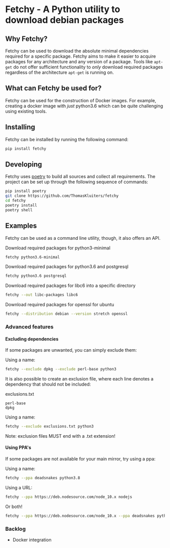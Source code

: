 # Fetchy - A Python utility to download debian packages
  
## Why Fetchy?

Fetchy can be used to download the absolute minimal dependencies required 
for a specific package. Fetchy aims to make it easier to acquire packages
for any architecture and any version of a package. Tools like `apt-get`
do not offer sufficient functionality to *only* download required packages
regardless of the architecture `apt-get` is running on.

## What can Fetchy be used for?

Fetchy can be used for the construction of Docker images. For example,
creating a docker image with *just* python3.6 which can be quite challenging
using existing tools.

## Installing

Fetchy can be installed by running the following command:

```bash
pip install fetchy
```

## Developing

Fetchy uses [poetry](https://github.com/sdispater/poetry) to build all sources and collect all requirements. 
The project can be set up through the following sequence of commands:

```bash
pip install poetry
git clone https://github.com/ThomasKluiters/fetchy
cd fetchy
poetry install
poetry shell
```

## Examples

Fetchy can be used as a command line utility, though, it
also offers an API.

Download required packages for python3-minimal

```bash
fetchy python3.6-minimal
```


Download required packages for python3.6 and postgresql

```bash
fetchy python3.6 postgresql
```

Download required packages for libc6 into a specific directory

```bash
fetchy --out libc-packages libc6
```

Download required packages for openssl for ubuntu

```bash
fetchy --distribution debian --version stretch openssl
```

### Advanced features

#### Excluding dependencies

If some packages are unwanted, you can simply exclude them:

Using a name:
```bash
fetchy --exclude dpkg --exclude perl-base python3
```

It is also possible to create an exclusion file, where each line
denotes a dependency that should not be included:


exclusions.txt
```
perl-base
dpkg
```

Using a name:
```bash
fetchy --exclude exclusions.txt python3
```

Note: exclusion files MUST end with a .txt extension!

#### Using PPA's

If some packages are not available for your main mirror, try using a ppa:

Using a name:
```bash
fetchy --ppa deadsnakes python3.8
```

Using a URL:
```bash
fetchy --ppa https://deb.nodesource.com/node_10.x nodejs
```

Or both!
```bash
fetchy --ppa https://deb.nodesource.com/node_10.x --ppa deadsnakes python3.8 nodejs
```

### Backlog

- Docker integration
